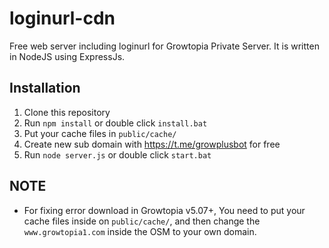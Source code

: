 # loginurl-cdn
Free web server including loginurl for Growtopia Private Server. It is written in NodeJS using ExpressJs.

## Installation

1. Clone this repository
2. Run `npm install` or double click `install.bat`
3. Put your cache files in `public/cache/`
4. Create new sub domain with https://t.me/growplusbot for free
5. Run `node server.js` or double click `start.bat`

## NOTE
- For fixing error download in Growtopia v5.07+, You need to put your cache files inside on `public/cache/`, and then change the `www.growtopia1.com` inside the OSM to your own domain.
